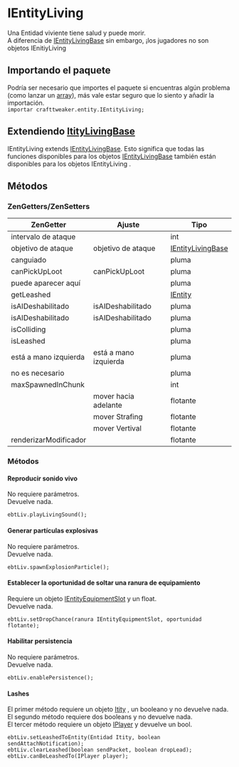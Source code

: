 # IEntityLiving

Una Entidad viviente tiene salud y puede morir.  
A diferencia de [IEntityLivingBase](/Vanilla/Entities/IEntityLivingBase/) sin embargo, ¡los jugadores no son objetos IEnitiyLiving

## Importando el paquete

Podría ser necesario que importes el paquete si encuentras algún problema (como lanzar un [array](/AdvancedFunctions/Arrays_and_Loops/)), más vale estar seguro que lo siento y añadir la importación.  
`importar crafttweaker.entity.IEntityLiving;`

## Extendiendo [ItityLivingBase](/Vanilla/Entities/IEntityLivingBase/)

IEntityLiving extends [IEntityLivingBase](/Vanilla/Entities/IEntityLivingBase/). Esto significa que todas las funciones disponibles para los objetos [IEntityLivingBase](/Vanilla/Entities/IEntityLivingBase/) también están disponibles para los objetos IEntityLiving .

## Métodos

### ZenGetters/ZenSetters

| ZenGetter             | Ajuste                | Tipo                                                      |
| --------------------- | --------------------- | --------------------------------------------------------- |
| intervalo de ataque   |                       | int                                                       |
| objetivo de ataque    | objetivo de ataque    | [IEntityLivingBase](/Vanilla/Entities/IEntityLivingBase/) |
| canguiado             |                       | pluma                                                     |
| canPickUpLoot         | canPickUpLoot         | pluma                                                     |
| puede aparecer aquí   |                       | pluma                                                     |
| getLeashed            |                       | [IEntity](/Vanilla/Entities/IEntity/)                     |
| isAIDeshabilitado     | isAIDeshabilitado     | pluma                                                     |
| isAIDeshabilitado     | isAIDeshabilitado     | pluma                                                     |
| isColliding           |                       | pluma                                                     |
| isLeashed             |                       | pluma                                                     |
| está a mano izquierda | está a mano izquierda | pluma                                                     |
| no es necesario       |                       | pluma                                                     |
| maxSpawnedInChunk     |                       | int                                                       |
|                       | mover hacia adelante  | flotante                                                  |
|                       | mover Strafing        | flotante                                                  |
|                       | mover Vertival        | flotante                                                  |
| renderizarModificador |                       | flotante                                                  |

### Métodos

#### Reproducir sonido vivo

No requiere parámetros.  
Devuelve nada.

```zenscript
ebtLiv.playLivingSound();
```

#### Generar partículas explosivas

No requiere parámetros.  
Devuelve nada.

```zenscript
ebtLiv.spawnExplosionParticle();
```

#### Establecer la oportunidad de soltar una ranura de equipamiento

Requiere un objeto [IEntityEquipmentSlot](/Vanilla/Entities/IEntityEquipmentSlot/) y un float.  
Devuelve nada.

```zenscript
ebtLiv.setDropChance(ranura IEntityEquipmentSlot, oportunidad flotante);
```

#### Habilitar persistencia

No requiere parámetros.  
Devuelve nada.

```zenscript
ebtLiv.enablePersistence();
```

#### Lashes

El primer método requiere un objeto [Itity](/Vanilla/Entities/IEntity/) , un booleano y no devuelve nada. El segundo método requiere dos booleans y no devuelve nada.  
El tercer método requiere un objeto [IPlayer](/Vanilla/Players/IPlayer/) y devuelve un bool.

```zenscript
ebtLiv.setLeashedToEntity(Entidad Itity, boolean sendAttachNotification);
ebtLiv.clearLeashed(boolean sendPacket, boolean dropLead);
ebtLiv.canBeLeashedTo(IPlayer player);
```